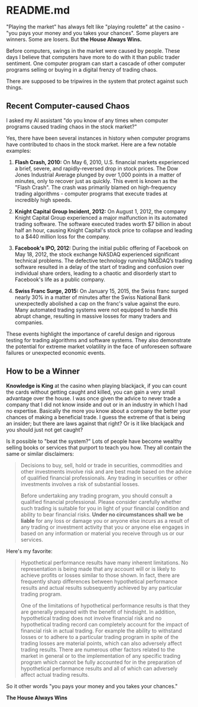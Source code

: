 # README.md

"Playing the market" has always felt like "playing roulette" at the casino - "you pays your money and you takes your chances".  Some players are winners.  Some are losers.  But **the House Always Wins.**

Before computers, swings in the market were caused by people.  These days I believe that computers have more to do with it than public trader sentiment.  One computer program can start a cascade of other computer programs selling or buying in a digital frenzy of trading chaos.

There are supposed to be tripwires in the system that protect against such things.

## Recent Computer-caused Chaos

I asked my AI assistant "do you know of any times when computer programs caused trading chaos in the stock market?"

Yes, there have been several instances in history when computer programs have contributed to chaos in the stock market. Here are a few notable examples:

1. **Flash Crash, 2010:** On May 6, 2010, U.S. financial markets experienced a brief, severe, and rapidly-reversed drop in stock prices. The Dow Jones Industrial Average plunged by over 1,000 points in a matter of minutes, only to recover just as quickly. This event is known as the "Flash Crash". The crash was primarily blamed on high-frequency trading algorithms - computer programs that execute trades at incredibly high speeds.

2. **Knight Capital Group Incident, 2012:** On August 1, 2012, the company Knight Capital Group experienced a major malfunction in its automated trading software. The software executed trades worth $7 billion in about half an hour, causing Knight Capital's stock price to collapse and leading to a $440 million loss for the company.

3. **Facebook's IPO, 2012:** During the initial public offering of Facebook on May 18, 2012, the stock exchange NASDAQ experienced significant technical problems. The defective technology running NASDAQ’s trading software resulted in a delay of the start of trading and confusion over individual share orders, leading to a chaotic and disorderly start to Facebook's life as a public company.

4. **Swiss Franc Surge, 2015:** On January 15, 2015, the Swiss franc surged nearly 30% in a matter of minutes after the Swiss National Bank unexpectedly abolished a cap on the franc's value against the euro. Many automated trading systems were not equipped to handle this abrupt change, resulting in massive losses for many traders and companies.

These events highlight the importance of careful design and rigorous testing for trading algorithms and software systems. They also demonstrate the potential for extreme market volatility in the face of unforeseen software failures or unexpected economic events.

## How to be a Winner

**Knowledge is King** at the casino when playing blackjack, if you can count the cards without getting caught and killed, you can gain a very small advantage over the house.  I was once given the advice to never trade a company that I did not know inside and out or in an industry in which I had no expertise.  Basically the more you know about a company the better your chances of making a beneficial trade.  I guess the extreme of that is being an insider; but there are laws against that right?  Or is it like blackjack and you should just not get caught?

Is it possible to "beat the system?"  Lots of people have become wealthy selling books or services that purport to teach you how.  They all contain the same or similar disclaimers:

> Decisions to buy, sell, hold or trade in securities, commodities and other investments involve risk and are best made based on the advice of qualified financial professionals. Any trading in securities or other investments involves a risk of substantial losses.
>
> Before undertaking any trading program, you should consult a qualified financial professional. Please consider carefully whether such trading is suitable for you in light of your financial condition and ability to bear financial risks. **Under no circumstances shall we be liable** for any loss or damage you or anyone else incurs as a result of any trading or investment activity that you or anyone else engages in based on any information or material you receive through us or our services.

Here's my favorite:

> Hypothetical performance results have many inherent limitations. No representation is being made that any account will or is likely to achieve profits or losses similar to those shown. In fact, there are frequently sharp differences between hypothetical performance results and actual results subsequently achieved by any particular trading program.
>
> One of the limitations of hypothetical performance results is that they are generally prepared with the benefit of hindsight. In addition, hypothetical trading does not involve financial risk and no hypothetical trading record can completely account for the impact of financial risk in actual trading. For example the ability to withstand losses or to adhere to a particular trading program in spite of the trading losses are material points, which can also adversely affect trading results. There are numerous other factors related to the market in general or to the implementation of any specific trading program which cannot be fully accounted for in the preparation of hypothetical performance results and all of which can adversely affect actual trading results.

So it other words "you pays your money and you takes your chances."

**The House Always Wins**
